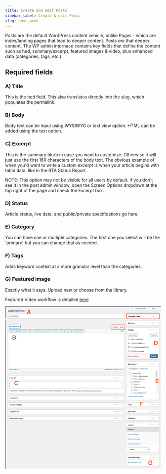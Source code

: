 ```yaml
---
title: Create and edit Posts
sidebar_label: Create & edit Posts
slug: post-prod
---
```


Posts are the default WordPress content vehicle, unlike Pages - which are index/landing pages that lead to deeper content. Posts _are_ that deeper content. The WP admin internace contains key fields that define the content such as hed, summary/excerpt, featured images & video, plus enhanced data (categories, tags, etc.).

## Required fields

### A) Title

This is the hed field. This also translates directly into the slug, which populates the permalink.

### B) Body

Body text can be input using WYSIWYG or text view option. HTML can be added using the text option.

### C) Excerpt

This is the summary blurb in case you want to customize. Otherwise it will just use the first 160 characters of the body text. The obvious example of when you'd want to write a custom excerpt is when your article begins with table data, like in the RTA Status Report.

NOTE: This option may not be visible for all users by default. If you don't see it in the post admin window, open the Screen Options dropdown at the top right of the page and check the Excerpt box.

### D) Status

Article status, live date, and public/private specifications go here.

### E) Category

You can have one or multiple categories. The first one you select will be the 'primary' but you can change that as needed.

### F) Tags

Adds keyword context at a more granular level than the categories.

### G) Featured image

Exactly what it says. Upload new or choose from the library.

Featured Video workflow is detailed [here](/docs/video-prod)

![WP admin](../static/img/WPadminblank.png)
